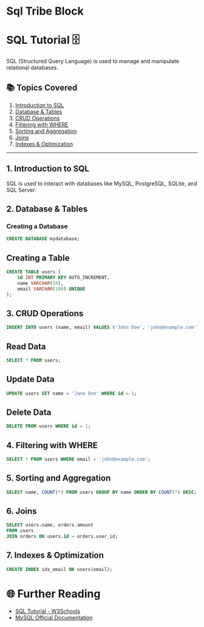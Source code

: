 # Sql Tribe Block
# SQL Tutorial 🗄️

SQL (Structured Query Language) is used to manage and manipulate relational databases.

## 📚 Topics Covered
1. [Introduction to SQL](#introduction-to-sql)
2. [Database & Tables](#database--tables)
3. [CRUD Operations](#crud-operations)
4. [Filtering with WHERE](#filtering-with-where)
5. [Sorting and Aggregation](#sorting-and-aggregation)
6. [Joins](#joins)
7. [Indexes & Optimization](#indexes--optimization)

---

## 1. Introduction to SQL  
SQL is used to interact with databases like MySQL, PostgreSQL, SQLite, and SQL Server.

## 2. Database & Tables  
### Creating a Database  
```sql
CREATE DATABASE mydatabase;
```
## Creating a Table
```sql
CREATE TABLE users (
    id INT PRIMARY KEY AUTO_INCREMENT,
    name VARCHAR(50),
    email VARCHAR(100) UNIQUE
);
```
## 3. CRUD Operations
```sql
INSERT INTO users (name, email) VALUES ('John Doe', 'john@example.com');
```
## Read Data
```sql
SELECT * FROM users;
```
## Update Data
```sql
UPDATE users SET name = 'Jane Doe' WHERE id = 1;
```
## Delete Data
```sql
DELETE FROM users WHERE id = 1;
```
## 4. Filtering with WHERE
```sql
SELECT * FROM users WHERE email = 'john@example.com';
```
## 5. Sorting and Aggregation
```sql
SELECT name, COUNT(*) FROM users GROUP BY name ORDER BY COUNT(*) DESC;
```
## 6. Joins
```sql
SELECT users.name, orders.amount 
FROM users 
JOIN orders ON users.id = orders.user_id;
```
## 7. Indexes & Optimization
```sql
CREATE INDEX idx_email ON users(email);
```
# 🌐 Further Reading
* [SQL Tutorial - W3Schools](https://www.w3schools.com/sql/)
* [MySQL Official Documentation](https://dev.mysql.com/doc/)
